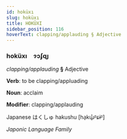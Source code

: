 ```yaml
---
id: hoküxı
slug: hoküxı
title: HOKÜXI
sidebar_position: 116
hoverText: clapping/applauding § Adjective
---
```


### hoküxı&emsp;<span kind="abugida">ɂɔʄɋȷ</span>

*clapping/applauding* **§** Adjective

**Verb**: to be clapping/appluading

**Noun**: acclaim

**Modifier**: clapping/applauding

Japanese は​くしゅ hakushu [ha̠kɯ̟̊ᵝɕɨᵝ]

*Japonic Language Family*